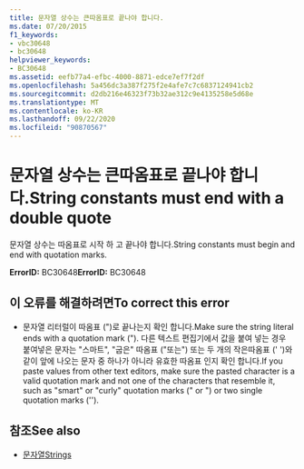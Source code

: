 ```yaml
---
title: 문자열 상수는 큰따옴표로 끝나야 합니다.
ms.date: 07/20/2015
f1_keywords:
- vbc30648
- bc30648
helpviewer_keywords:
- BC30648
ms.assetid: eefb77a4-efbc-4000-8871-edce7ef7f2df
ms.openlocfilehash: 5a456dc3a387f275f2e4afe7c7c6837124941cb2
ms.sourcegitcommit: d2db216e46323f73b32ae312c9e4135258e5d68e
ms.translationtype: MT
ms.contentlocale: ko-KR
ms.lasthandoff: 09/22/2020
ms.locfileid: "90870567"
---
```

# <a name="string-constants-must-end-with-a-double-quote"></a><span data-ttu-id="cb4f3-102">문자열 상수는 큰따옴표로 끝나야 합니다.</span><span class="sxs-lookup"><span data-stu-id="cb4f3-102">String constants must end with a double quote</span></span>

<span data-ttu-id="cb4f3-103">문자열 상수는 따옴표로 시작 하 고 끝나야 합니다.</span><span class="sxs-lookup"><span data-stu-id="cb4f3-103">String constants must begin and end with quotation marks.</span></span>  
  
 <span data-ttu-id="cb4f3-104">**ErrorID:** BC30648</span><span class="sxs-lookup"><span data-stu-id="cb4f3-104">**ErrorID:** BC30648</span></span>  
  
## <a name="to-correct-this-error"></a><span data-ttu-id="cb4f3-105">이 오류를 해결하려면</span><span class="sxs-lookup"><span data-stu-id="cb4f3-105">To correct this error</span></span>  
  
- <span data-ttu-id="cb4f3-106">문자열 리터럴이 따옴표 (")로 끝나는지 확인 합니다.</span><span class="sxs-lookup"><span data-stu-id="cb4f3-106">Make sure the string literal ends with a quotation mark (").</span></span> <span data-ttu-id="cb4f3-107">다른 텍스트 편집기에서 값을 붙여 넣는 경우 붙여넣은 문자는 "스마트", "굽은" 따옴표 ("또는") 또는 두 개의 작은따옴표 (' ')와 같이 앞에 나오는 문자 중 하나가 아니라 유효한 따옴표 인지 확인 합니다.</span><span class="sxs-lookup"><span data-stu-id="cb4f3-107">If you paste values from other text editors, make sure the pasted character is a valid quotation mark and not one of the characters that resemble it, such as "smart" or "curly" quotation marks (" or ") or two single quotation marks ('').</span></span>  
  
## <a name="see-also"></a><span data-ttu-id="cb4f3-108">참조</span><span class="sxs-lookup"><span data-stu-id="cb4f3-108">See also</span></span>

- [<span data-ttu-id="cb4f3-109">문자열</span><span class="sxs-lookup"><span data-stu-id="cb4f3-109">Strings</span></span>](../../programming-guide/language-features/strings/index.md)
